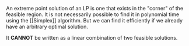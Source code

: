 An extreme point solution of an LP is one that exists in the "corner" of the feasible region. It is not necessarily possible to find it in polynomial time using the [[Simplex]] algorithm. But we can find it efficiently if we already have an arbitrary optimal solution. 

It **CANNOT** be written as a linear combination of two feasible solutions.
